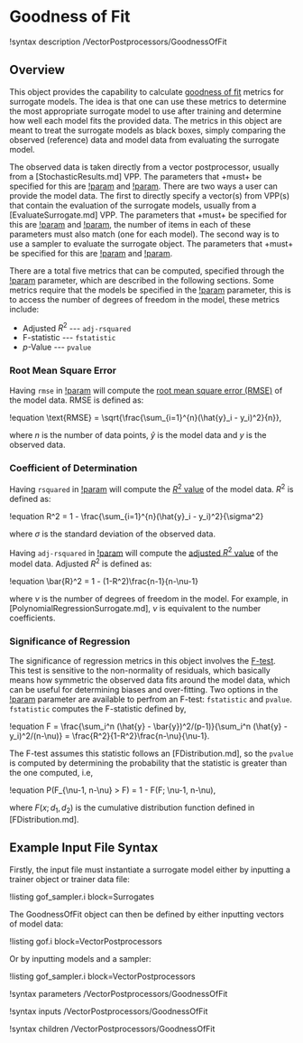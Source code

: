 # Goodness of Fit

!syntax description /VectorPostprocessors/GoodnessOfFit

## Overview

This object provides the capability to calculate [goodness of fit](https://en.wikipedia.org/wiki/Goodness_of_fit) metrics for surrogate models. The idea is that one can use these metrics to determine the most appropriate surrogate model to use after training and determine how well each model fits the provided data. The metrics in this object are meant to treat the surrogate models as black boxes, simply comparing the observed (reference) data and model data from evaluating the surrogate model.

The observed data is taken directly from a vector postprocessor, usually from a [StochasticResults.md] VPP. The parameters that +must+ be specified for this are [!param](/VectorPostprocessors/GoodnessOfFit/data_vpp) and [!param](/VectorPostprocessors/GoodnessOfFit/data_vector). There are two ways a user can provide the model data. The first to directly specify a vector(s) from VPP(s) that contain the evaluation of the surrogate models, usually from a [EvaluateSurrogate.md] VPP. The parameters that +must+ be specified for this are [!param](/VectorPostprocessors/GoodnessOfFit/model_results_vpp) and [!param](/VectorPostprocessors/GoodnessOfFit/model_results_vector), the number of items in each of these parameters must also match (one for each model). The second way is to use a sampler to evaluate the surrogate object. The parameters that +must+ be specified for this are [!param](/VectorPostprocessors/GoodnessOfFit/model) and [!param](/VectorPostprocessors/GoodnessOfFit/sampler).

There are a total five metrics that can be computed, specified through the [!param](/VectorPostprocessors/GoodnessOfFit/compute) parameter, which are described in the following sections. Some metrics require that the models be specified in the [!param](/VectorPostprocessors/GoodnessOfFit/model) parameter, this is to access the number of degrees of freedom in the model, these metrics include:

- Adjusted $R^2$ --- `adj-rsquared`
- F-statistic --- `fstatistic`
- $p$-Value --- `pvalue`

### Root Mean Square Error

Having `rmse` in [!param](/VectorPostprocessors/GoodnessOfFit/compute) will compute the [root mean square error (RMSE)](https://en.wikipedia.org/wiki/Root-mean-square_deviation) of the model data. RMSE is defined as:

!equation
\text{RMSE} = \sqrt{\frac{\sum_{i=1}^{n}(\hat{y}_i - y_i)^2}{n}},

where $n$ is the number of data points, $\hat{y}$ is the model data and $y$ is the observed data.

### Coefficient of Determination

Having `rsquared` in [!param](/VectorPostprocessors/GoodnessOfFit/compute) will compute the [$R^2$ value](https://en.wikipedia.org/wiki/Coefficient_of_determination) of the model data. $R^2$ is defined as:

!equation
R^2 = 1 - \frac{\sum_{i=1}^{n}(\hat{y}_i - y_i)^2}{\sigma^2}

where $\sigma$ is the standard deviation of the observed data.

Having `adj-rsquared` in [!param](/VectorPostprocessors/GoodnessOfFit/compute) will compute the [adjusted $R^2$ value](https://en.wikipedia.org/wiki/Coefficient_of_determination#Adjusted_R2) of the model data. Adjusted $R^2$ is defined as:

!equation
\bar{R}^2 = 1 - (1-R^2)\frac{n-1}{n-\nu-1}

where $\nu$ is the number of degrees of freedom in the model. For example, in [PolynomialRegressionSurrogate.md], $\nu$ is equivalent to the number coefficients.

### Significance of Regression

The significance of regression metrics in this object involves the [F-test](https://en.wikipedia.org/wiki/F-test). This test is sensitive to the non-normality of residuals, which basically means how symmetric the observed data fits around the model data, which can be useful for determining biases and over-fitting. Two options in the [!param](/VectorPostprocessors/GoodnessOfFit/compute) parameter are available to perfrom an F-test: `fstatistic` and `pvalue`. `fstatistic` computes the F-statistic defined by,

!equation
F = \frac{\sum_i^n (\hat{y} - \bar{y})^2/(p-1)}{\sum_i^n (\hat{y} - y_i)^2/(n-\nu)} = \frac{R^2}{1-R^2}\frac{n-\nu}{\nu-1}.

The F-test assumes this statistic follows an [FDistribution.md], so the `pvalue` is computed by determining the probability that the statistic is greater than the one computed, i.e,

!equation
P(F_{\nu-1, n-\nu} > F) = 1 - F(F; \nu-1, n-\nu),

where $F(x; d_1, d_2)$ is the cumulative distribution function defined in [FDistribution.md].

## Example Input File Syntax

Firstly, the input file must instantiate a surrogate model either by inputting a trainer object or trainer data file:

!listing gof_sampler.i block=Surrogates

The GoodnessOfFit object can then be defined by either inputting vectors of model data:

!listing gof.i block=VectorPostprocessors

Or by inputting models and a sampler:

!listing gof_sampler.i block=VectorPostprocessors

!syntax parameters /VectorPostprocessors/GoodnessOfFit

!syntax inputs /VectorPostprocessors/GoodnessOfFit

!syntax children /VectorPostprocessors/GoodnessOfFit
